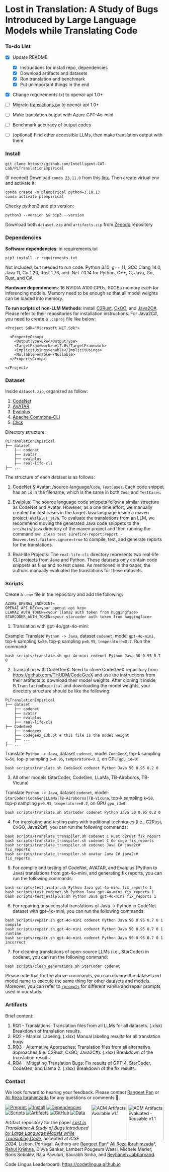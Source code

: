 # Lost in Translation: A Study of Bugs Introduced by Large Language Models while Translating Code

### To-do List
- [x] Update README:
  - [x] Instructions for install repo, dependencies
  - [x] Download artifacts and datasets
  - [x] Run translation and benchmark
  - [x] Put unimportant things in the end 
- [x] Change requirements.txt to openai-api 1.0+
- [ ] Migrate [translations.py](http://translations.py) to openai-api 1.0+
- [ ] Make translation output with Azure GPT-4o-mini
- [ ] Benchmark accuracy of output codes
- [ ] (optional) Find other accessible LLMs, then make translation output with them


### Install
```
git clone https://github.com/Intelligent-CAT-Lab/PLTranslationEmpirical
```
(If needed) Download `conda 23.11.0` from this [link](https://docs.conda.io/projects/miniconda/en/latest/miniconda-other-installer-links.html). Then create virtual env and activate it:
```
conda create -n plempirical python=3.10.13
conda activate plempirical
```

Checky python3 and pip version:
```
python3 --version && pip3 --version
```
Download both `dataset.zip` and `artifacts.zip` from [Zenodo](https://zenodo.org/doi/10.5281/zenodo.8190051) repository

### Dependencies
**Software dependencies**: in requirements.txt
```
pip3 install -r requirements.txt
```

Not included, but needed to run code: Python 3.10, g++ 11, GCC Clang 14.0, Java 11, Go 1.20, Rust 1.73, and .Net 7.0.14 for Python, C++, C, Java, Go, Rust, and C#.

**Hardware dependencies**: 16 NVIDIA A100 GPUs, 80GBs memory each for inferencing models. Memory need to be enough so that all model weights can be loaded into memory.

**To run scripts of non-LLM Methods**: install [C2Rust](https://github.com/immunant/c2rust), [CxGO](https://github.com/gotranspile/cxgo), and [Java2C#](https://github.com/paulirwin/JavaToCSharp). Please refer to their repositories for installation instructions. For Java2C#, you need to create a `.csproj` file like below:
```
<Project Sdk="Microsoft.NET.Sdk">

  <PropertyGroup>
    <OutputType>Exe</OutputType>
    <TargetFramework>net7.0</TargetFramework>
    <ImplicitUsings>enable</ImplicitUsings>
    <Nullable>enable</Nullable>
  </PropertyGroup>

</Project>
```

### Dataset
Inside `dataset.zip`, organized as follow:

1. [CodeNet](https://github.com/IBM/Project_CodeNet)
2. [AVATAR](https://github.com/wasiahmad/AVATAR)
3. [Evalplus](https://github.com/evalplus/evalplus)
4. [Apache Commons-CLI](https://github.com/apache/commons-cli)
5. [Click](https://github.com/pallets/click)

Directory structure:

```
PLTranslationEmpirical
├── dataset
    ├── codenet
    ├── avatar
    ├── evalplus
    ├── real-life-cli
├── ...
```

The structure of each dataset is as follows:

1. CodeNet & Avatar: /source-language/`Code`, `TestCases`. Each code snippet has an `id` in the filename, which is the same in both `Code` and `TestCases`.

2. Evalplus: The source language code snippets follow a similar structure as CodeNet and Avatar. However, as a one time effort, we manually created the test cases in the target Java language inside a maven project, `evalplus_java`. To evaluate the translations from an LLM, we recommend moving the generated Java code snippets to the `src/main/java` directory of the maven project and then running the command `mvn clean test surefire-report:report -Dmaven.test.failure.ignore=true` to compile, test, and generate reports for the translations.

3. Real-life Projects: The `real-life-cli` directory represents two real-life CLI projects from Java and Python. These datasets only contain code snippets as files and no test cases. As mentioned in the paper, the authors manually evaluated the translations for these datasets.

### Scripts
Create a `.env` file in the repository and add the following:

```
AZURE_OPENAI_ENDPOINT=
OPENAI_API_KEY=<your openai api key>
LLAMA2_AUTH_TOKEN=<your llama2 auth token from huggingface>
STARCODER_AUTH_TOKEN=<your starcoder auth token from huggingface>
```

1. Translation with gpt-4o/gpt-4o-mini: 

Example: Translate `Python -> Java`, dataset `codenet`, model `gpt-4o-mini`, top-k sampling `k=50`, top-p sampling `p=0.95`, `temperature=0.7`. Run the command:
```
bash scripts/translate.sh gpt-4o-mini codenet Python Java 50 0.95 0.7 0
```

2. Translation with CodeGeeX: Need to clone CodeGeeX repository from https://github.com/THUDM/CodeGeeX and use the instructions from their artifacts to download their model weights. After cloning it inside `PLTranslationEmpirical` and downloading the model weights, your directory structure should be like the following:

```
PLTranslationEmpirical
├── dataset
    ├── codenet
    ├── avatar
    ├── evalplus
    ├── real-life-cli
├── CodeGeeX
    ├── codegeex
    ├── codegeex_13b.pt # this file is the model weight
    ├── ...
├── ...
```

Translate `Python -> Java`, dataset `codenet`, model `CodeGeeX`, top-k sampling `k=50`, top-p sampling `p=0.95`, `temperature=0.2`, on GPU `gpu_id=0`:
```
bash scripts/translate.sh CodeGeeX codenet Python Java 50 0.95 0.2 0
```

3. All other models (StarCoder, CodeGen, LLaMa, TB-Airoboros, TB-Vicuna)

Translate `Python -> Java`, dataset `codenet`, model: `StarCoder|CodeGen|LLaMa|TB-Airoboros|TB-Vicuna`, top-k sampling `k=50`, top-p sampling `p=0.95`, `temperature=0.2`, on GPU `gpu_id=0`:
```
bash scripts/translate.sh StarCoder codenet Python Java 50 0.95 0.2 0
```

4. For translating and testing pairs with traditional techniques (i.e., C2Rust, CxGO, Java2C#), you can run the following commands:
```
bash scripts/translate_transpiler.sh codenet C Rust c2rust fix_report
bash scripts/translate_transpiler.sh codenet C Go cxgo fix_reports
bash scripts/translate_transpiler.sh codenet Java C# java2c# fix_reports
bash scripts/translate_transpiler.sh avatar Java C# java2c# fix_reports
```

5. For compile and testing of CodeNet, AVATAR, and Evalplus (Python to Java) translations from gpt-4o-mini, and generating fix reports, you can run the following commands:
```
bash scripts/test_avatar.sh Python Java gpt-4o-mini fix_reports 1
bash scripts/test_codenet.sh Python Java gpt-4o-mini fix_reports 1
bash scripts/test_evalplus.sh Python Java gpt-4o-mini fix_reports 1
```

6. For repairing unsuccessful translations of Java -> Python in CodeNet dataset with gpt-4o-mini, you can run the following commands:
```
bash scripts/repair.sh gpt-4o-mini codenet Python Java 50 0.95 0.7 0 1 compile
bash scripts/repair.sh gpt-4o-mini codenet Python Java 50 0.95 0.7 0 1 runtime
bash scripts/repair.sh gpt-4o-mini codenet Python Java 50 0.95 0.7 0 1 incorrect
```

7. For cleaning translations of open-source LLMs (i.e., StarCoder) in codenet, you can run the following command:
```
bash scripts/clean_generations.sh StarCoder codenet
```

Please note that for the above commands, you can change the dataset and model name to execute the same thing for other datasets and models. Moreover, you can refer to [`/prompts`](/prompts/README.md) for different vanilla and repair prompts used in our study.

### Artifacts
Brief content:
1. RQ1 - Translations: Translation files from all LLMs for all datasets. (.xlsx) Breakdown of translation results.
2. RQ2 - Manual Labeling: (.xlsx) Manual labeling results for all translation bugs.
3. RQ3 - Alternative Approaches: Translation files from all alternative approaches (i.e. C2Rust, CxGO, Java2C#). (.xlsx) Breakdown of the translation results.
4. RQ4 - Mitigating Translation Bugs: Fix results of GPT-4, StarCoder, CodeGen, and Llama 2. (.xlsx) Breakdown of the fix results.

### Contact
We look forward to hearing your feedback. Please contact [Rangeet Pan](mailto:rangeet.pan@ibm.com) or [Ali Reza Ibrahimzada](mailto:alirezai@illinois.edu) for any questions or comments 🙏.

<img padding="10" align="right" src="https://www.acm.org/binaries/content/gallery/acm/publications/artifact-review-v1_1-badges/artifacts_evaluated_reusable_v1_1.png" alt="ACM Artifacts Evaluated - Reusable v1.1" width="114" height="113"/>
<img padding="10" align="right" src="https://www.acm.org/binaries/content/gallery/acm/publications/artifact-review-v1_1-badges/artifacts_available_v1_1.png" alt="ACM Artifacts Available v1.1" width="114" height="113"/>

[![Preprint](https://img.shields.io/badge/read-preprint-blue)](http://arxiv.org/abs/2308.03109)
[![Install](https://img.shields.io/badge/install-instructions-blue)](README.md#install)
[![Dependencies](https://img.shields.io/badge/install-dependencies-blue)](README.md#dependencies)
[![Scripts](https://img.shields.io/badge/run-scripts-blue)](README.md#scripts)
[![Artifacts](https://img.shields.io/badge/check-artifacts-blue)](README.md#artifacts)
[![GitHub](https://img.shields.io/github/license/Intelligent-CAT-Lab/PLTranslationEmpirical?color=blue)](LICENSE)
[![Data](https://zenodo.org/badge/DOI/10.5281/zenodo.8190051.svg)](https://zenodo.org/doi/10.5281/zenodo.8190051)

Artifact repository for the paper [_Lost in Translation: A Study of Bugs Introduced by Large Language Models while Translating Code_](http://arxiv.org/abs/2308.03109), accepted at _ICSE 2024_, Lisbon, Portugal.
Authors are [Rangeet Pan][rangeet]* [Ali Reza Ibrahimzada][ali]*, [Rahul Krishna][rahul], Divya Sankar, Lambert Pougeum Wassi, Michele Merler, Boris Sobolev, Raju Pavuluri, Saurabh Sinha, and [Reyhaneh Jabbarvand][reyhaneh].

[rangeet]: https://rangeetpan.github.io/
[ali]: https://alirezai.cs.illinois.edu/
[rahul]: http://rkrsn.us/
[reyhaneh]: https://reyhaneh.cs.illinois.edu/index.htm

Code Lingua Leaderboard: https://codetlingua.github.io
